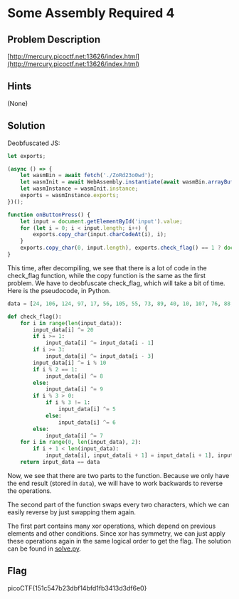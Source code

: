 # Some Assembly Required 4

## Problem Description

[http://mercury.picoctf.net:13626/index.html](http://mercury.picoctf.net:13626/index.html)

## Hints

(None)

## Solution

Deobfuscated JS:

```javascript
let exports;

(async () => {
    let wasmBin = await fetch('./ZoRd23o0wd');
    let wasmInit = await WebAssembly.instantiate(await wasmBin.arrayBuffer());
    let wasmInstance = wasmInit.instance;
    exports = wasmInstance.exports;
})();

function onButtonPress() {
    let input = document.getElementById('input').value;
    for (let i = 0; i < input.length; i++) {
        exports.copy_char(input.charCodeAt(i), i);
    }
    exports.copy_char(0, input.length), exports.check_flag() == 1 ? document.getElementById('result').innerHTML = 'Correct!' : document.getElementById('result').innerHTML = 'Incorrect!';
}
```

This time, after decompiling, we see that there is a lot of code in the check_flag function, while the copy function is the same as the first problem. We have to deobfuscate check_flag, which will take a bit of time. Here is the pseudocode, in Python.

```python
data = [24, 106, 124, 97, 17, 56, 105, 55, 73, 89, 40, 10, 107, 76, 88, 104, 89, 28, 26, 119, 97, 61, 19, 86, 39, 10, 107, 27, 5, 61, 87, 64, 71, 123, 63, 60, 21, 2, 127, 95, 12]

def check_flag():
    for i in range(len(input_data)):
        input_data[i] ^= 20
        if i >= 1:
            input_data[i] ^= input_data[i - 1]
        if i >= 3:
            input_data[i] ^= input_data[i - 3]
        input_data[i] ^= i % 10
        if i % 2 == 1:
            input_data[i] ^= 8
        else:
            input_data[i] ^= 9
        if i % 3 > 0:
            if i % 3 != 1:
                input_data[i] ^= 5
            else:
                input_data[i] ^= 6
        else:
            input_data[i] ^= 7
    for i in range(0, len(input_data), 2):
        if i + 1 < len(input_data):
            input_data[i], input_data[i + 1] = input_data[i + 1], input_data[i]
    return input_data == data
```

Now, we see that there are two parts to the function. Because we only have the end result (stored in `data`), we will have to work backwards to reverse the operations. 

The second part of the function swaps every two characters, which we can easily reverse by just swapping them again.

The first part contains many xor operations, which depend on previous elements and other conditions. Since xor has symmetry, we can just apply these operations again in the same logical order to get the flag. The solution can be found in [solve.py](./solve.py).

## Flag

picoCTF{151c547b23dbf14bfd1fb3413d3df6e0}
